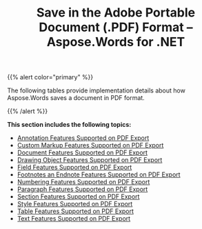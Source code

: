 ﻿---
title: Save in the Adobe Portable Document (.PDF) Format – Aspose.Words for .NET
articleTitle: Save in the Adobe Portable Document (.PDF) Format
linktitle: Save in the Adobe Portable Document (.PDF) Format
description: "Aspose.Words for .NET allows you to work with various features supported when saving to PDF format."
type: docs
weight: 30
url: /net/save-in-the-adobe-portable-document-pdf-format/
---

{{% alert color="primary" %}} 

The following tables provide implementation details about how Aspose.Words saves a document in PDF format.

{{% /alert %}} 

**This section includes the following topics:** 

- [Annotation Features Supported on PDF Export](/words/net/annotation-features-supported-on-pdf-export/)
- [Custom Markup Features Supported on PDF Export](/words/net/custom-markup-features-supported-on-pdf-export/)
- [Document Features Supported on PDF Export](/words/net/document-features-supported-on-pdf-export/)
- [Drawing Object Features Supported on PDF Export](/words/net/drawing-object-features-supported-on-pdf-export/)
- [Field Features Supported on PDF Export](/words/net/field-features-supported-on-pdf-export/)
- [Footnotes an Endnote Features Supported on PDF Export](/words/net/footnotes-and-endnote-features-supported-on-pdf-export/)
- [Numbering Features Supported on PDF Export](/words/net/numbering-features-supported-on-pdf-export/)
- [Paragraph Features Supported on PDF Export](/words/net/paragraph-features-supported-on-pdf-export/)
- [Section Features Supported on PDF Export](/words/net/section-features-supported-on-pdf-export/)
- [Style Features Supported on PDF Export](/words/net/style-features-supported-on-pdf-export/)
- [Table Features Supported on PDF Export](/words/net/table-features-supported-on-pdf-export/)
- [Text Features Supported on PDF Export](/words/net/text-features-supported-on-pdf-export/)
